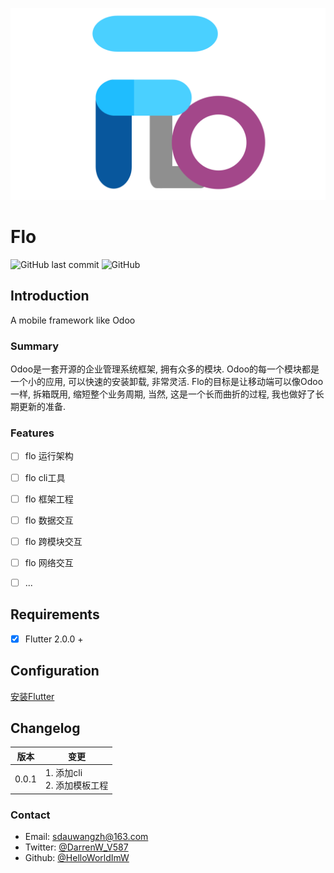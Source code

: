 ![flo](https://raw.githubusercontent.com/HelloWorldImW/flo/main/flo.png)  

# Flo

![GitHub last commit](https://img.shields.io/github/last-commit/HelloWorldImW/flo)
![GitHub](https://img.shields.io/github/license/HelloWorldImW/flo)

## Introduction

A mobile framework like Odoo

### Summary

Odoo是一套开源的企业管理系统框架, 拥有众多的模块. Odoo的每一个模块都是一个小的应用, 可以快速的安装卸载, 非常灵活.
Flo的目标是让移动端可以像Odoo一样, 拆箱既用, 缩短整个业务周期, 当然, 这是一个长而曲折的过程, 我也做好了长期更新的准备.

### Features

- [ ] flo 运行架构
- [ ] flo cli工具
- [ ] flo 框架工程
- [ ] flo 数据交互
- [ ] flo 跨模块交互
- [ ] flo 网络交互
- [ ] ...


## Requirements

- [X] Flutter 2.0.0 +

## Configuration

[安装Flutter](https://flutterchina.club/get-started/install/)


## Changelog

| 版本 | 变更 
| ------ | ------ 
| 0.0.1 | 1. 添加cli <br>2. 添加模板工程

### Contact

* Email: [sdauwangzh@163.com](mailto:sdauwangzh@163.com)
* Twitter: [@DarrenW_V587](https://twitter.com/DarrenW_V587)
* Github: [@HelloWorldImW](https://github.com/HelloWorldImW)
